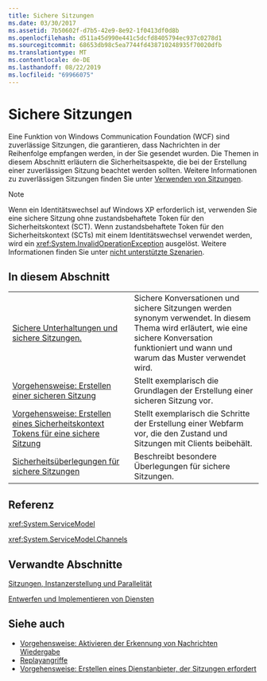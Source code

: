 ```yaml
---
title: Sichere Sitzungen
ms.date: 03/30/2017
ms.assetid: 7b50602f-d7b5-42e9-8e92-1f0413df0d8b
ms.openlocfilehash: d511a45d990e441c5dcfd8405794ec937c0278d1
ms.sourcegitcommit: 68653db98c5ea7744fd438710248935f70020dfb
ms.translationtype: MT
ms.contentlocale: de-DE
ms.lasthandoff: 08/22/2019
ms.locfileid: "69966075"
---
```

# <a name="secure-sessions"></a>Sichere Sitzungen
Eine Funktion von Windows Communication Foundation (WCF) sind zuverlässige Sitzungen, die garantieren, dass Nachrichten in der Reihenfolge empfangen werden, in der Sie gesendet wurden. Die Themen in diesem Abschnitt erläutern die Sicherheitsaspekte, die bei der Erstellung einer zuverlässigen Sitzung beachtet werden sollten. Weitere Informationen zu zuverlässigen Sitzungen finden Sie unter [Verwenden von Sitzungen](../../../../docs/framework/wcf/using-sessions.md).  
  
> [!NOTE]
> Wenn ein Identitätswechsel auf Windows XP erforderlich ist, verwenden Sie eine sichere Sitzung ohne zustandsbehaftete Token für den Sicherheitskontext (SCT). Wenn zustandsbehaftete Token für den Sicherheitskontext (SCTs) mit einem Identitätswechsel verwendet werden, wird ein <xref:System.InvalidOperationException> ausgelöst. Weitere Informationen finden Sie unter [nicht unterstützte Szenarien](../../../../docs/framework/wcf/feature-details/unsupported-scenarios.md).  
  
## <a name="in-this-section"></a>In diesem Abschnitt  
  
|||  
|-|-|  
|[Sichere Unterhaltungen und sichere Sitzungen.](../../../../docs/framework/wcf/feature-details/secure-conversations-and-secure-sessions.md)|Sichere Konversationen und sichere Sitzungen werden synonym verwendet. In diesem Thema wird erläutert, wie eine sichere Konversation funktioniert und wann und warum das Muster verwendet wird.|  
|[Vorgehensweise: Erstellen einer sicheren Sitzung](../../../../docs/framework/wcf/feature-details/how-to-create-a-secure-session.md)|Stellt exemplarisch die Grundlagen der Erstellung einer sicheren Sitzung vor.|  
|[Vorgehensweise: Erstellen eines Sicherheitskontext Tokens für eine sichere Sitzung](../../../../docs/framework/wcf/feature-details/how-to-create-a-security-context-token-for-a-secure-session.md)|Stellt exemplarisch die Schritte der Erstellung einer Webfarm vor, die den Zustand und Sitzungen mit Clients beibehält.|  
|[Sicherheitsüberlegungen für sichere Sitzungen](../../../../docs/framework/wcf/feature-details/security-considerations-for-secure-sessions.md)|Beschreibt besondere Überlegungen für sichere Sitzungen.|  
  
## <a name="reference"></a>Referenz  
 <xref:System.ServiceModel>  
  
 <xref:System.ServiceModel.Channels>  
  
## <a name="related-sections"></a>Verwandte Abschnitte  
 [Sitzungen, Instanzerstellung und Parallelität](../../../../docs/framework/wcf/feature-details/sessions-instancing-and-concurrency.md)  
  
 [Entwerfen und Implementieren von Diensten](../../../../docs/framework/wcf/designing-and-implementing-services.md)  
  
## <a name="see-also"></a>Siehe auch

- [Vorgehensweise: Aktivieren der Erkennung von Nachrichten Wiedergabe](../../../../docs/framework/wcf/feature-details/how-to-enable-message-replay-detection.md)
- [Replayangriffe](../../../../docs/framework/wcf/feature-details/replay-attacks.md)
- [Vorgehensweise: Erstellen eines Dienstanbieter, der Sitzungen erfordert](../../../../docs/framework/wcf/feature-details/how-to-create-a-service-that-requires-sessions.md)

